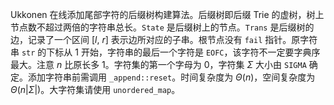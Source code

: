 Ukkonen 在线添加尾部字符的后缀树构建算法。后缀树即后缀 Trie 的虚树，树上节点数不超过两倍的字符串总长。`State` 是后缀树上的节点。`Trans` 是后缀树的边，记录了一个区间 $[l,\ r]$ 表示边所对应的子串。根节点没有 `fail` 指针。原字符串 `str` 的下标从 1 开始，字符串的最后一个字符是 `EOFC`，该字符不一定要字典序最大。注意 $n$ 比原长多 1。字符集的第一个字母为 0，字符集 $Σ$ 大小由 `SIGMA` 确定。添加字符串前需调用 `_append::reset`。时间复杂度为 $Θ(n)$，空间复杂度为 $Θ(n|Σ|)$。大字符集请使用 `unordered_map`。